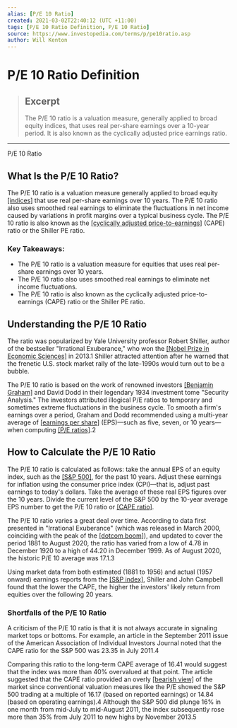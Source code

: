 ```yaml
---
alias: [P/E 10 Ratio]
created: 2021-03-02T22:40:12 (UTC +11:00)
tags: [P/E 10 Ratio Definition, P/E 10 Ratio]
source: https://www.investopedia.com/terms/p/pe10ratio.asp
author: Will Kenton
---
```


# P/E 10 Ratio Definition

> ## Excerpt
> The P/E 10 ratio is a valuation measure, generally applied to broad equity indices, that uses real per-share earnings over a 10-year period. It is also known as the cyclically adjusted price earnings ratio.

---

P/E 10 Ratio
## What Is the P/E 10 Ratio?

The P/E 10 ratio is a valuation measure generally applied to broad equity [[indices]](https://www.investopedia.com/terms/i/index.asp) that use real per-share earnings over 10 years. The P/E 10 ratio also uses smoothed real earnings to eliminate the fluctuations in net income caused by variations in profit margins over a typical business cycle. The P/E 10 ratio is also known as the [[cyclically adjusted price-to-earnings]](https://www.investopedia.com/terms/c/cape-ratio.asp) (CAPE) ratio or the Shiller PE ratio.

### Key Takeaways:

-   The P/E 10 ratio is a valuation measure for equities that uses real per-share earnings over 10 years.
-   The P/E 10 ratio also uses smoothed real earnings to eliminate net income fluctuations.
-   The P/E 10 ratio is also known as the cyclically adjusted price-to-earnings (CAPE) ratio or the Shiller PE ratio.

## Understanding the P/E 10 Ratio

The ratio was popularized by Yale University professor Robert Shiller, author of the bestseller "Irrational Exuberance," who won the [[Nobel Prize in Economic Sciences]](https://www.investopedia.com/terms/n/nobel-memorial-prize-in-economic-sciences.asp) in 2013.1 Shiller attracted attention after he warned that the frenetic U.S. stock market rally of the late-1990s would turn out to be a bubble.

The P/E 10 ratio is based on the work of renowned investors [[Benjamin Graham]](https://www.investopedia.com/terms/b/bengraham.asp) and David Dodd in their legendary 1934 investment tome "Security Analysis." The investors attributed illogical P/E ratios to temporary and sometimes extreme fluctuations in the business cycle. To smooth a firm's earnings over a period, Graham and Dodd recommended using a multi-year average of [[earnings per share]](https://www.investopedia.com/terms/e/eps.asp) (EPS)—such as five, seven, or 10 years—when computing [[P/E ratios]](https://www.investopedia.com/terms/p/price-earningsratio.asp).2

## How to Calculate the P/E 10 Ratio

The P/E 10 ratio is calculated as follows: take the annual EPS of an equity index, such as the [[S&P 500]](https://www.investopedia.com/terms/s/sp500.asp), for the past 10 years. Adjust these earnings for inflation using the consumer price index (CPI)—that is, adjust past earnings to today's dollars. Take the average of these real EPS figures over the 10 years. Divide the current level of the S&P 500 by the 10-year average EPS number to get the P/E 10 ratio or [[CAPE ratio]](https://www.investopedia.com/terms/c/cape-ratio.asp).

The P/E 10 ratio varies a great deal over time. According to data first presented in "Irrational Exuberance" (which was released in March 2000, coinciding with the peak of the [[dotcom boom]](https://www.investopedia.com/terms/d/dotcom-bubble.asp)), and updated to cover the period 1881 to August 2020, the ratio has varied from a low of 4.78 in December 1920 to a high of 44.20 in December 1999. As of August 2020, the historic P/E 10 average was 17.1.3

Using market data from both estimated (1881 to 1956) and actual (1957 onward) earnings reports from the [[S&P index]](https://www.investopedia.com/terms/s/sp500.asp), Shiller and John Campbell found that the lower the CAPE, the higher the investors' likely return from equities over the following 20 years.

### Shortfalls of the P/E 10 Ratio

A criticism of the P/E 10 ratio is that it is not always accurate in signaling market tops or bottoms. For example, an article in the September 2011 issue of the American Association of Individual Investors Journal noted that the CAPE ratio for the S&P 500 was 23.35 in July 2011.4

Comparing this ratio to the long-term CAPE average of 16.41 would suggest that the index was more than 40% overvalued at that point. The article suggested that the CAPE ratio provided an overly [[bearish view]](https://www.investopedia.com/terms/b/bearmarket.asp) of the market since conventional valuation measures like the P/E showed the S&P 500 trading at a multiple of 16.17 (based on reported earnings) or 14.84 (based on operating earnings).4 Although the S&P 500 did plunge 16% in one month from mid-July to mid-August 2011, the index subsequently rose more than 35% from July 2011 to new highs by November 2013.5
